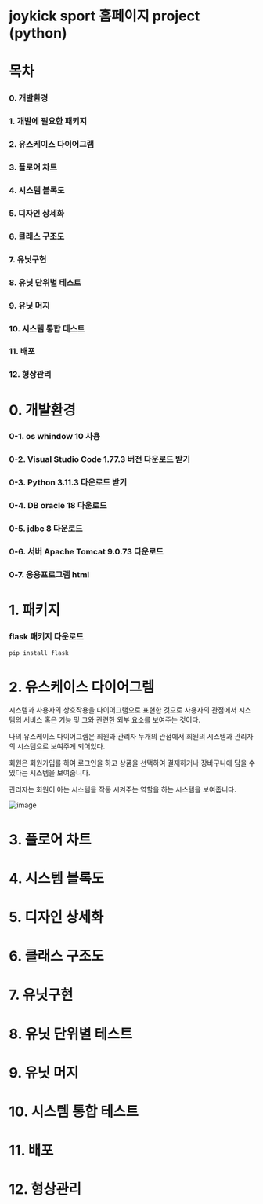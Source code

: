 # joykick sport 홈페이지 project (python)

# 목차
### 0. 개발환경
### 1. 개발에 필요한 패키지
### 2. 유스케이스 다이어그램
### 3. 플로어 차트
### 4. 시스템 블록도
### 5. 디자인 상세화
### 6. 클래스 구조도
### 7. 유닛구현
### 8. 유닛 단위별 테스트
### 9. 유닛 머지
### 10. 시스템 통합 테스트
### 11. 배포
### 12. 형상관리

# 0. 개발환경
### 0-1. os whindow 10 사용
### 0-2. Visual Studio Code 1.77.3 버전 다운로드 받기
### 0-3. Python 3.11.3 다운로드 받기
### 0-4. DB oracle 18 다운로드
### 0-5. jdbc 8 다운로드
### 0-6. 서버 Apache Tomcat 9.0.73 다운로드
### 0-7. 응용프로그램 html 

# 1. 패키지
### flask 패키지 다운로드
```
pip install flask
```
# 2. 유스케이스 다이어그렘

시스템과 사용자의 상호작용을 다이어그램으로 표현한 것으로 사용자의 관점에서 시스템의 서비스 혹은 기능 및 그와 관련한 외부 요소를 보여주는 것이다.

나의 유스케이스 다이어그렘은 회원과 관리자 두개의 관점에서 회원의 시스템과 관리자의 시스템으로 보여주게 되어있다.

회원은 회원가입를 하여 로그인을 하고 상품을 선택하여 결재하거나 장바구니에 담을 수 있다는 시스템을 보여줍니다.

관리자는 회원이 아는 시스템을 작동 시켜주는 역할을 하는 시스템을 보여줍니다.

![image](https://user-images.githubusercontent.com/104752580/231637066-3bb42b5e-cd83-418d-81dc-606466972ed4.png)

# 3. 플로어 차트
# 4. 시스템 블록도
# 5. 디자인 상세화
# 6. 클래스 구조도
# 7. 유닛구현
# 8. 유닛 단위별 테스트
# 9. 유닛 머지
# 10. 시스템 통합 테스트
# 11. 배포
# 12. 형상관리
